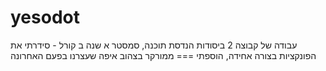 # yesodot
עבודה של קבוצה 2 ביסודות הנדסת תוכנה, סמסטר א שנה ב
קורל - סידרתי את הפונקציות בצורה אחידה, הוספתי === ממורקר בצהוב איפה שעצרנו בפעם האחרונה
